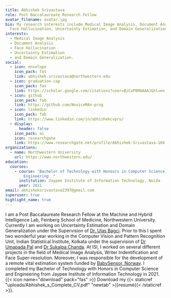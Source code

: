 ```yaml
---
title: Abhishek Srivastava
role: Post Baccalaureate Research Fellow
avatar_filename: avatar.jpg
bio: My research interests include Medical Image Analysis, Document Analysis,
  Face Hallucination, Uncertainty Estimation, and Domain Generalization.
interests:
  - Medical Image Analysis
  - Document Analysis
  - Face Hallucination
  - Uncertainty Estimation
  - and Domain Generalization.
social:
  - icon: envelope
    icon_pack: fas
    link: abhishek.srivastava@northwestern.edu
  - icon: graduation-cap
    icon_pack: fas
    link: https://scholar.google.com/citations?user=BzCoP8MAAAAJ&hl=en
  - icon: github
    icon_pack: fab
    link: https://github.com/NoviceMAn-prog
  - icon: linkedin
    icon_pack: fab
    link: https://www.linkedin.com/in/abhishekcvpru/
  - display:
      header: false
    icon_pack: ai
    icon: researchgate
    link: https://www.researchgate.net/profile/Abhishek-Srivastava-104
organizations:
  - name: Northwestern University
    url: https://www.northwestern.edu/
education:
  courses:
    - course: "Bachelor of Technology with Honours in Computer Science and
        Engineering  "
      institution: Jaypee Institute of Information Technology, Noida
      year: 2021
email: abhisheksrivastava2397@gmail.com
superuser: true
highlight_name: true
---
```

I am a Post Baccalaureate Research Fellow at the Machine and Hybrid Intelligence Lab, Feinberg School of Medicine, Northwestern University. Currently I am working on Uncertainty Estimation and Domain Generalization under the Supervision of [Dr. Ulas Bagci](https://sites.northwestern.edu/bagci/). Prior to this I spent two wonderful year working in the Computer Vision and Pattern Recognition Unit, Indian Statistical Institute, Kolkata under the supervision of [Dr Umapada Pal](https://www.isical.ac.in/~umapada/) and [Dr Sukalpa Chanda](https://www.hiof.no/iio/itk/english/people/aca/sukalpac/index.html). At ISI, I worked on several different projects in the field of Medical Image Analysis, Writer Indentification and Face Super-resolution. Moreover, I was responsible for the development of a remote vital estimation system funded by [BabySensor, Norway](https://babysensor.com/). I completed my Bachelor of Technology with Honors in Computer Science and Engineering from Jaypee Institute of Information Technology in 2021.
{{< icon name="download" pack="fas" >}} Download my {{< staticref "uploads/Abhishek_s_Complete_CV.pdf" "newtab" >}}resumé{{< /staticref >}}.